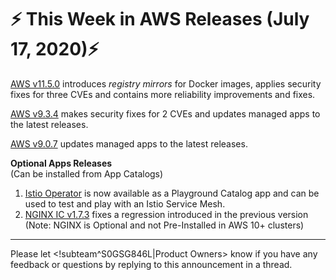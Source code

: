 # :zap: This Week in AWS Releases (July 17, 2020):zap:

[AWS v11.5.0](https://github.com/giantswarm/releases/tree/master/aws/v11.5.0) introduces _registry mirrors_ for Docker images, applies security fixes for three CVEs and contains more reliability improvements and fixes.

[AWS v9.3.4](https://github.com/giantswarm/releases/tree/master/aws/v9.3.4) makes security fixes for 2 CVEs and updates managed apps to the latest releases.

[AWS v9.0.7](https://github.com/giantswarm/releases/tree/master/aws/v9.0.7) updates managed apps to the latest releases.

**Optional Apps Releases**  
(Can be installed from App Catalogs)

1. [Istio Operator](https://github.com/giantswarm/istio-operator) is now available as a Playground Catalog app and can be used to test and play with an Istio Service Mesh.
2. [NGINX IC v1.7.3](https://github.com/giantswarm/nginx-ingress-controller-app/blob/master/CHANGELOG.md#173---2020-07-16) fixes a regression introduced in the previous version (Note: NGINX is Optional and not Pre-Installed in AWS 10+ clusters)

---
Please let <!subteam^S0GSG846L|Product Owners> know if you have any feedback or questions by replying to this announcement in a thread.
